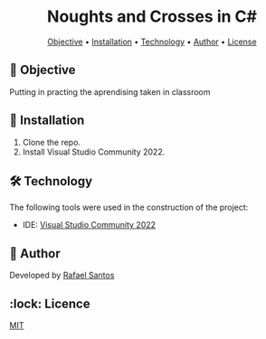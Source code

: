 <h1 align="center">Noughts and Crosses in C#</h1>


<p align="center">
 <a href="#objective">Objective</a> •
 <a href="#installation">Installation</a> • 
 <a href="#technology">Technology</a> • 
 <a href="#author">Author</a> •
 <a href="#licence">License</a>
</p>

<h2></h2> 

<h2 id=objective>📝 Objective</h2>
Putting in practing the aprendising taken in classroom

<h2 id=installation>📲 Installation</h2>

1. Clone the repo.
2. Install Visual Studio Community 2022.

<h2 id=technology>🛠️ Technology</h2>

The following tools were used in the construction of the project:

- IDE: <a href="https://visualstudio.microsoft.com/thank-you-downloading-visual-studio/?sku=Community&channel=Release&version=VS2022&source=VSLandingPage&passive=false&cid=2030">Visual Studio Community 2022</a>

<h2 id=author>🎩 Author</h2>

Developed by <a href="https://www.linkedin.com/in/rafael-santos-8a0b44313//" target="_blank">Rafael Santos</a>

<h2 id=licence>:lock: Licence</h2>
<a href="https://github.com/r4santos/Noughts-and-Crosses/blob/main/LICENSE" target="_blank">MIT</a>
